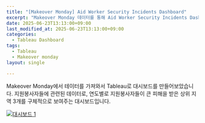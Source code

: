 ```yaml
---
title: "[Makeover Monday] Aid Worker Security Incidents Dashboard"
excerpt: "Makeover Monday 데이터를 통해 Aid Worker Security Incidents Dashboard 만들기①"
date: 2025-06-23T13:13:00+09:00
last_modified_at: 2025-06-23T13:13:00+09:00
categories:
  - Tableau Dashboard
tags:
  - Tableau
  - Makeover monday
layout: single

---
```


Makeover Monday에서 테이터를 가져와서 Tableau로 대시보드를 만들어보았습니다. 지원봉사자들에 관련된 데이터로, 연도별로 지원봉사자들이 큰 피해을 받은 상위 지역 3개를 구체적으로 보여주는 대시보드입니다.

<div class='tableauPlaceholder' id='viz1750651696925'
     style='width: 100%; max-width: 1600px; position: relative; margin: 0 auto;'>
  <noscript>
    <a href='#'>
      <img alt='대시보드 1' src='https://public.tableau.com/static/images/Ai/AidWorkerSecurityIncidentsmakeovermonday/1/1_rss.png' style='border: none' />
    </a>
  </noscript>
  <object class='tableauViz' style='width: 100%; height: 900px; display: none;'>
    <param name='host_url' value='https%3A%2F%2Fpublic.tableau.com%2F' />
    <param name='embed_code_version' value='3' />
    <param name='site_root' value='' />
    <param name='name' value='AidWorkerSecurityIncidentsmakeovermonday/1' />
    <param name='tabs' value='no' />
    <param name='toolbar' value='yes' />
    <param name='static_image' value='https://public.tableau.com/static/images/Ai/AidWorkerSecurityIncidentsmakeovermonday/1/1.png' />
    <param name='animate_transition' value='yes' />
    <param name='display_static_image' value='yes' />
    <param name='display_spinner' value='yes' />
    <param name='display_overlay' value='yes' />
    <param name='display_count' value='yes' />
    <param name='language' value='ko-KR' />
  </object>
</div>

<script type='text/javascript'>
  var divElement = document.getElementById('viz1750651696925');
  var vizElement = divElement.getElementsByTagName('object')[0];

  var containerWidth = divElement.offsetWidth; // div 너비 (예: 1280)

  var baseWidth = 1600;  // 원본 너비
  var baseHeight = 900;  // 원본 높이

  // 컨테이너 너비보다 크면 baseWidth로 고정, 아니면 컨테이너 너비로 축소
  var finalWidth = containerWidth > baseWidth ? baseWidth : containerWidth;
  var finalHeight = finalWidth * baseHeight / baseWidth;

  vizElement.style.width = finalWidth + 'px';
  vizElement.style.height = finalHeight + 'px';

  // Tableau API 스크립트 삽입 (기존 코드 유지)
  var scriptElement = document.createElement('script');
  scriptElement.src = 'https://public.tableau.com/javascripts/api/viz_v1.js';
  vizElement.parentNode.insertBefore(scriptElement, vizElement);

</script>



<!-- <div class='tableauPlaceholder' id='viz1750651696925' style='position: relative'><noscript><a href='#'><img alt='대시보드 1 ' src='https:&#47;&#47;public.tableau.com&#47;static&#47;images&#47;Ai&#47;AidWorkerSecurityIncidentsmakeovermonday&#47;1&#47;1_rss.png' style='border: none' /></a></noscript><object class='tableauViz'  style='display:none;'><param name='host_url' value='https%3A%2F%2Fpublic.tableau.com%2F' /> <param name='embed_code_version' value='3' /> <param name='site_root' value='' /><param name='name' value='AidWorkerSecurityIncidentsmakeovermonday&#47;1' /><param name='tabs' value='no' /><param name='toolbar' value='yes' /><param name='static_image' value='https:&#47;&#47;public.tableau.com&#47;static&#47;images&#47;Ai&#47;AidWorkerSecurityIncidentsmakeovermonday&#47;1&#47;1.png' /> <param name='animate_transition' value='yes' /><param name='display_static_image' value='yes' /><param name='display_spinner' value='yes' /><param name='display_overlay' value='yes' /><param name='display_count' value='yes' /><param name='language' value='ko-KR' /></object></div>                <script type='text/javascript'>                    var divElement = document.getElementById('viz1750651696925');                    var vizElement = divElement.getElementsByTagName('object')[0];                    if ( divElement.offsetWidth > 800 ) { vizElement.style.width='100%';vizElement.style.height=(divElement.offsetWidth*0.75)+'px';} else if ( divElement.offsetWidth > 500 ) { vizElement.style.width='100%';vizElement.style.height=(divElement.offsetWidth*0.75)+'px';} else { vizElement.style.width='100%';vizElement.style.height='3577px';}                     var scriptElement = document.createElement('script');                    scriptElement.src = 'https://public.tableau.com/javascripts/api/viz_v1.js';                    vizElement.parentNode.insertBefore(scriptElement, vizElement);                </script> -->
